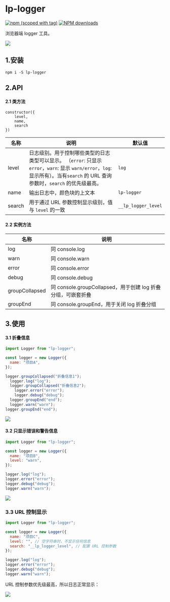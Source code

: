 # lp-logger

[![npm (scoped with tag)](https://img.shields.io/npm/v/lp-logger.svg)](https://npmjs.com/package/lp-logger)
[![NPM downloads](https://img.shields.io/npm/dm/lp-logger.svg)](https://npmjs.com/package/lp-logger)

浏览器端 logger 工具。

![](https://img.alicdn.com/imgextra/i4/O1CN01rU3ORV1Ms0RPsHmP4_!!6000000001489-2-tps-1350-476.png)

## 1.安装

```
npm i -S lp-logger
```

## 2.API

#### 2.1 类方法

```
constructor({
    level,
    name,
    search
})
```

| 名称   | 说明                                                                                                                                                                            | 默认值              |
| ------ | ------------------------------------------------------------------------------------------------------------------------------------------------------------------------------- | ------------------- |
| level  | 日志级别。用于控制哪些类型的日志类型可以显示。 （`error`: 只显示 `error`，`warn`: 显示 `warn/error`，`log`: 显示所有）。当有`search` 的 URL 查询参数时，`search` 的优先级最高。 | `log`               |
| name   | 输出日志中，颜色块的上文本                                                                                                                                                      | `lp-logger`         |
| search | 用于通过 URL 参数控制显示级别，值与 `level` 的一致                                                                                                                              | `__lp_logger_level` |

#### 2.2 实例方法

| 名称           | 说明                                                         |
| -------------- | ------------------------------------------------------------ |
| log            | 同 console.log                                               |
| warn           | 同 console.warn                                              |
| error          | 同 console.error                                             |
| debug          | 同 console.debug                                             |
| groupCollapsed | 同 console.groupCollapsed，用于创建 log 折叠分组，可嵌套折叠 |
| groupEnd       | 同 console.groupEnd，用于关闭 log 折叠分组                   |

## 3.使用

#### 3.1 折叠信息

```js
import Logger from "lp-logger";

const logger = new Logger({
  name: "项目A",
});

logger.groupCollapsed("折叠信息1");
  logger.log("log");
  logger.groupCollapsed("折叠信息2");
    logger.error("error");
    logger.debug("debug");
  logger.groupEnd("end");
  logger.warn("warn");
logger.groupEnd("end");
```

![](https://img.alicdn.com/imgextra/i2/O1CN01bpOGEp1gfuIIgIh72_!!6000000004170-2-tps-1548-286.png)

#### 3.2 只显示错误和警告信息

```js
import Logger from "lp-logger";

const logger = new Logger({
  name: "项目B",
  level: "warn",
});

logger.log("log");
logger.error("error");
logger.debug("debug");
logger.warn("warn");
```

![](https://img.alicdn.com/imgextra/i2/O1CN01bY5TMW1fIickGiZEG_!!6000000003984-2-tps-1478-88.png)

### 3.3 URL 控制显示

```js
import Logger from "lp-logger";

const logger = new Logger({
  name: "项目C",
  level: "", // 空字符串时，不显示任何信息
  search: "__lp_logger_level", // 配置 URL 控制参数
});

logger.log("log");
logger.error("error");
logger.debug("debug");
logger.warn("warn");
```

URL 控制参数优先级最高，所以日志正常显示：

![](https://img.alicdn.com/imgextra/i2/O1CN01CAdt1A1PZdOiHvei4_!!6000000001855-2-tps-1278-376.png)
